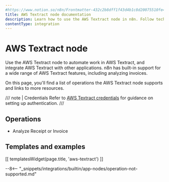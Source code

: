 ```yaml
---
#https://www.notion.so/n8n/Frontmatter-432c2b8dff1f43d4b1c8d20075510fe4
title: AWS Textract node documentation
description: Learn how to use the AWS Textract node in n8n. Follow technical documentation to integrate AWS Textract node into your workflows.
contentType: integration
---
```


# AWS Textract node

Use the AWS Textract node to automate work in AWS Textract, and integrate AWS Textract with other applications. n8n has built-in support for a wide range of AWS Textract features, including analyzing invoices.

On this page, you'll find a list of operations the AWS Textract node supports and links to more resources.

/// note | Credentials
Refer to [AWS Textract credentials](/integrations/builtin/credentials/aws/) for guidance on setting up authentication. 
///

## Operations

- Analyze Receipt or Invoice

## Templates and examples

<!-- see https://www.notion.so/n8n/Pull-in-templates-for-the-integrations-pages-37c716837b804d30a33b47475f6e3780 -->
[[ templatesWidget(page.title, 'aws-textract') ]]

--8<-- "_snippets/integrations/builtin/app-nodes/operation-not-supported.md"

